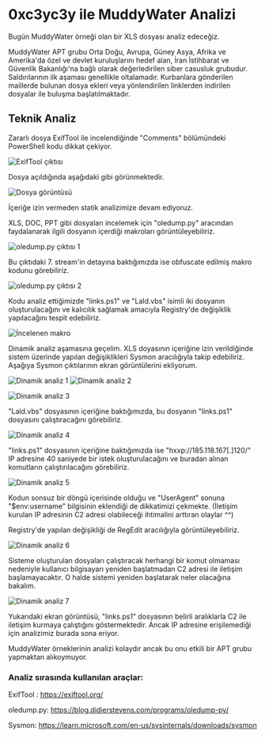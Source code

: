 # 0xc3yc3y ile MuddyWater Analizi

Bugün MuddyWater örneği olan bir XLS dosyası analiz edeceğiz.


MuddyWater APT grubu Orta Doğu, Avrupa, Güney Asya, Afrika ve Amerika'da özel ve devlet kuruluşlarını hedef alan, İran İstihbarat ve Güvenlik Bakanlığı'na bağlı olarak değerledirilen siber casusluk grubudur.
Saldırılarının ilk aşaması genellikle oltalamadır. Kurbanlara gönderilen maillerde bulunan dosya ekleri veya yönlendirilen linklerden indirilen dosyalar ile buluşma başlatılmaktadır.


## Teknik Analiz

Zararlı dosya ExifTool ile incelendiğinde "Comments" bölümündeki PowerShell kodu dikkat çekiyor.

![ExifTool çıktısı](/0xc3yc3y.github.io/Analizler/img/muddy1.png)

Dosya açıldığında aşağıdaki gibi görünmektedir.

![Dosya görüntüsü](/0xc3yc3y.github.io/Analizler/img/muddy2.png)

İçeriğe izin vermeden statik analizimize devam ediyoruz.

XLS, DOC, PPT gibi dosyaları incelemek için "oledump.py" aracından faydalanarak ilgili dosyanın içerdiği makroları görüntüleyebiliriz.

![oledump.py çıktısı 1](/0xc3yc3y.github.io/Analizler/img/muddy3.png)


Bu çıktıdaki 7. stream'in detayına baktığımızda ise obfuscate edilmiş makro kodunu görebiliriz.


![oledump.py çıktısı 2](/0xc3yc3y.github.io/Analizler/img/muddy4.png)

Kodu analiz ettiğimizde "links.ps1" ve "Lald.vbs" isimli iki dosyanın oluşturulacağını ve kalıcılık sağlamak amacıyla Registry'de değişiklik yapılacağını tespit edebiliriz.

![İncelenen makro](/0xc3yc3y.github.io/Analizler/img/muddy5.png)

Dinamik analiz aşamasına geçelim. XLS doyasının içeriğine izin verildiğinde sistem üzerinde yapılan değişiklikleri Sysmon aracılığıyla takip edebiliriz. Aşağıya Sysmon çıktılarının ekran görüntülerini ekliyorum.

![Dinamik analiz 1](/0xc3yc3y.github.io/Analizler/img/muddy6.png)
![Dinamik analiz 2](/0xc3yc3y.github.io/Analizler/img/muddy7.png)


![Dinamik analiz 3](/0xc3yc3y.github.io/Analizler/img/muddy8.png)

"Lald.vbs" dosyasının içeriğine baktığımızda, bu dosyanın "links.ps1" dosyasını çalıştıracağını görebiliriz.

![Dinamik analiz 4](/0xc3yc3y.github.io/Analizler/img/muddy9-Laldvbs.png)

"links.ps1" dosyasının içeriğine baktığımızda ise "hxxp://185.118.167[.]120/" IP adresine 40 saniyede bir istek oluşturulacağını ve buradan alınan komutların çalıştırılacağını görebiliriz.

![Dinamik analiz 5](/0xc3yc3y.github.io/Analizler/img/muddy10-linksps1.png)

Kodun sonsuz bir döngü içerisinde olduğu ve "UserAgent" sonuna "$env:username" bilgisinin eklendiği de dikkatimizi çekmekte. (İletişim kurulan IP adresinin C2 adresi olabileceği ihtimalini arttıran olaylar ^^)

Registry'de yapılan değişikliği de RegEdit aracılığıyla görüntüleyebiliriz. 

![Dinamik analiz 6](/0xc3yc3y.github.io/Analizler/img/muddy11.png)

Sisteme oluşturulan dosyaları çalıştıracak herhangi bir komut olmaması nedeniyle kullanıcı bilgisayarı yeniden başlatmadan C2 adresi ile iletişim başlamayacaktır. O halde sistemi yeniden başlatarak neler olacağına bakalım.

![Dinamik analiz 7](/0xc3yc3y.github.io/Analizler/img/muddy12.png)

Yukarıdaki ekran görüntüsü, "links.ps1" dosyasının belirli aralıklarla C2 ile iletişim kurmaya çalıştığını göstermektedir. Ancak IP adresine erişilemediği için analizimiz burada sona eriyor.

MuddyWater örneklerinin analizi kolaydır ancak bu onu etkili bir APT grubu yapmaktan alıkoymuyor.

### Analiz sırasında kullanılan araçlar:

ExifTool : https://exiftool.org/

oledump.py: https://blog.didierstevens.com/programs/oledump-py/

Sysmon: https://learn.microsoft.com/en-us/sysinternals/downloads/sysmon
